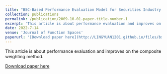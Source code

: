 ```yaml
---
title: "BSC-Based Performance Evaluation Model for Securities Industry and Its Application"
collection: publications
permalink: /publication/2009-10-01-paper-title-number-1
excerpt: 'This article is about performance evaluation and improves on the composite weighting method.'
date: 2022-7-14
venue: 'Journal of Function Spaces'
paperurl: '[Download paper here](http://LINGYUAN1201.github.io/files/bsc.pdf)'
---
```


This article is about performance evaluation and improves on the composite weighting method.

[Download paper here](http://LINGYUAN1201.github.io/files/bsc.pdf)


